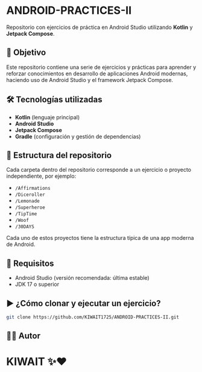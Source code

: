 # ANDROID-PRACTICES-II

Repositorio con ejercicios de práctica en Android Studio utilizando **Kotlin** y **Jetpack Compose**.

## 🎯 Objetivo

Este repositorio contiene una serie de ejercicios y prácticas para aprender y reforzar conocimientos en desarrollo de aplicaciones Android modernas, haciendo uso de Android Studio y el framework Jetpack Compose.

## 🛠️ Tecnologías utilizadas

- **Kotlin** (lenguaje principal)
- **Android Studio**
- **Jetpack Compose**
- **Gradle** (configuración y gestión de dependencias)

## 📁 Estructura del repositorio

Cada carpeta dentro del repositorio corresponde a un ejercicio o proyecto independiente, por ejemplo:

- `/Affirmations`
- `/Diceroller`
- `/Lemonade`
- `/Superheroe`
- `/TipTime`
- `/Woof`
- `/30DAYS`

Cada uno de estos proyectos tiene la estructura típica de una app moderna de Android.

## 🚀 Requisitos

- Android Studio (versión recomendada: última estable)
- JDK 17 o superior

## ▶️ ¿Cómo clonar y ejecutar un ejercicio?

```bash
git clone https://github.com/KIWAIT1725/ANDROID-PRACTICES-II.git
```

## 🧑‍💻 Autor 

<h1>KIWAIT ✨❤️</h1>
